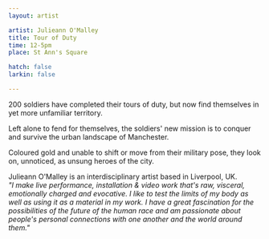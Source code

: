 ```yaml
---
layout: artist

artist: Julieann O'Malley
title: Tour of Duty
time: 12-5pm
place: St Ann's Square

hatch: false
larkin: false

---
```


200 soldiers have completed their tours of duty, but now find themselves in yet more unfamiliar territory.    
       
Left alone to fend for themselves, the soldiers' new mission is to conquer and survive the urban landscape of Manchester.     

Coloured gold and unable to shift or move from their military pose, they look on, unnoticed, as unsung heroes of the city.    

Julieann O'Malley is an interdisciplinary artist based in Liverpool, UK.    
*"I make live performance, installation & video work that's raw, visceral, emotionally charged and evocative. I like to test the limits of my body as well as using it as a material in my work. I have a great fascination for the possibilities of the future of the human race  and am passionate about people's personal connections with one another and the world around them."*